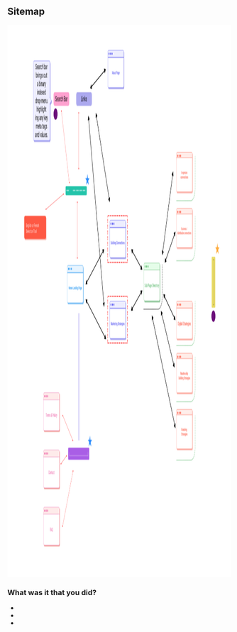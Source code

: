 ## Sitemap

<img src="sitemappic.png" alt="Sitemap" width="1446" height="1244">

### What was it that you did? 
* 
* 
* 





